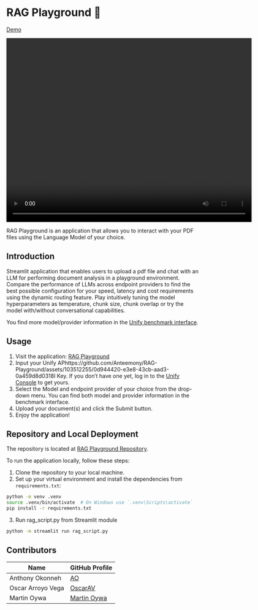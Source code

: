 # RAG Playground 🛝

[Demo](https://github.com/Anteemony/RAG-Playground/assets/103512255/0d944420-e3e8-43cb-aad3-0a459d8d0318)

<video width="640" height="480" autoplay>
  <source src="../../../../_static/RAG_playground.mp4" type="video/mp4">
Your browser does not support the video tag.
</video>

RAG Playground is an application that allows you to interact with your PDF files using the Language Model of your choice.

## Introduction
Streamlit application that enables users to upload a pdf file and chat with an LLM for performing document analysis in a playground environment.
Compare the performance of LLMs across endpoint providers to find the best possible configuration for your speed, latency and cost requirements using the dynamic routing feature.
Play intuitively tuning the model hyperparameters as temperature, chunk size, chunk overlap or try the model with/without conversational capabilities.

You find more model/provider information in the [Unify benchmark interface](https://unify.ai/hub).

## Usage

1. Visit the application: [RAG Playground](https://unify-rag-playground.streamlit.app/)
2. Input your Unify APhttps://github.com/Anteemony/RAG-Playground/assets/103512255/0d944420-e3e8-43cb-aad3-0a459d8d0318I Key. If you don’t have one yet, log in to the [Unify Console](https://console.unify.ai/) to get yours.
3. Select the Model and endpoint provider of your choice from the drop-down menu. You can find both model and provider information in the benchmark interface.
4. Upload your document(s) and click the Submit button.
5. Enjoy the application!

## Repository and Local Deployment

The repository is located at [RAG Playground Repository](https://github.com/Anteemony/RAG-Playground).

To run the application locally, follow these steps:

1. Clone the repository to your local machine.
2. Set up your virtual environment and install the dependencies from `requirements.txt`:

```bash
python -m venv .venv
source .venv/bin/activate  # On Windows use `.venv\Scripts\activate`
pip install -r requirements.txt
```

3. Run rag_script.py from Streamlit module 

```bash
python -m streamlit run rag_script.py
```

## Contributors

| Name | GitHub Profile |
|------|----------------|
| Anthony Okonneh | [AO](https://github.com/Anteemony) |
| Oscar Arroyo Vega | [OscarAV](https://github.com/OscarArroyoVega) |
| Martin Oywa | [Martin Oywa](https://github.com/martinoywa) |
